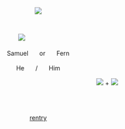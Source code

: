  ⠀⠀ ⠀  ⠀⠀⠀ ⠀⠀ ⠀ ⠀⠀⠀      <p align="center">
  ![](https://komarev.com/ghpvc/?username=SamuelFrnWilliams&color=bb3b3b&style=flat&label=viewers)
</p>  ⠀


ㅤㅤㅤㅤㅤㅤㅤㅤㅤㅤㅤㅤㅤㅤㅤㅤ![](https://files.catbox.moe/8tuv57.png)


<p align="center">
SamuelㅤㅤorㅤㅤFern
</p>
<p align="center">
Heㅤㅤ/ㅤㅤHim
</p>

ㅤㅤㅤㅤㅤㅤㅤㅤㅤㅤㅤㅤㅤㅤㅤㅤㅤㅤㅤㅤㅤㅤㅤㅤㅤㅤㅤㅤㅤㅤ![](https://files.catbox.moe/jvujeb.png) + ![](https://files.catbox.moe/n1qmlb.png)


 ⠀⠀⠀<p align="center">  
[rentry](https://rentry.co/samuelfrnwilliams) 
 </p>                                        ⠀⠀ ⠀⠀ ⠀  ⠀⠀⠀ ⠀⠀ ⠀ ⠀⠀⠀      

